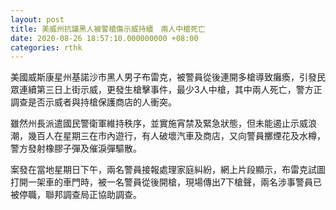 ```yaml
---
layout: post
title: 美威州抗議黑人被警槍傷示威持續　兩人中槍死亡
date: 2020-08-26 18:57:10.000000000 +08:00
categories: rthk
---
```


美國威斯康星州基諾沙市黑人男子布雷克，被警員從後連開多槍導致癱瘓，引發民眾連續第三日上街示威，更發生槍擊事件，最少3人中槍，其中兩人死亡，警方正調查是否示威者與持槍保護商店的人衝突。

雖然州長派遣國民警衛軍維持秩序，並實施宵禁及緊急狀態，但未能遏止示威浪潮，幾百人在星期三在市內遊行，有人破壞汽車及商店，又向警員擲煙花及水樽，警方發射橡膠子彈及催淚彈驅散。

案發在當地星期日下午，兩名警員接報處理家庭糾紛，網上片段顯示，布雷克試圖打開一架車的車門時，被一名警員從後開槍，現場傳出7下槍聲，兩名涉事警員已被停職，聯邦調查局正協助調查。
